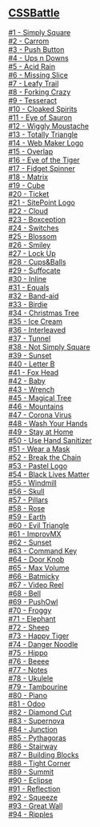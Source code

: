 ## <a href="https://cssbattle.dev/">CSSBattle</a>

<a href="https://github.com/thomas-matuszewski/css_battle/blob/master/%231%20-%20Simply%20Square/index.html">#1 - Simply Square</a><br>
<a href="https://github.com/thomas-matuszewski/css_battle/blob/master/%232%20-%20Carrom/index.html">#2 - Carrom</a><br>
<a href="https://github.com/thomas-matuszewski/css_battle/blob/master/%233%20-%20Push%20Button/index.html">#3 - Push Button</a><br>
<a href="https://github.com/thomas-matuszewski/css_battle/blob/master/%234%20-%20Ups%20n%20Downs/index.html">#4 - Ups n Downs</a><br>
<a href="https://github.com/thomas-matuszewski/css_battle/blob/master/%235%20-%20Acid%20Rain/index.html">#5 - Acid Rain</a><br>
<a href="https://github.com/thomas-matuszewski/css_battle/blob/master/%236%20-%20Missing%20Slice/index.html">#6 - Missing Slice</a><br>
<a href="https://github.com/thomas-matuszewski/css_battle/blob/master/%237%20-%20Leafy%20Trail/index.html">#7 - Leafy Trail</a><br>
<a href="https://github.com/thomas-matuszewski/css_battle/blob/master/%238%20-%20Forking%20Crazy/index.html">#8 - Forking Crazy</a><br>
<a href="https://github.com/thomas-matuszewski/css_battle/blob/master/%239%20-%20Tesseract/index.html">#9 - Tesseract</a><br>
<a href="https://github.com/thomas-matuszewski/css_battle/blob/master/%2310%20-%20Cloaked%20Spirits/index.html">#10 - Cloaked Spirits</a><br>
<a href="https://github.com/thomas-matuszewski/css_battle/blob/master/%2311%20-%20Eye%20of%20Sauron/index.html">#11 - Eye of Sauron</a><br>
<a href="https://github.com/thomas-matuszewski/css_battle/blob/master/%2312%20-%20Wiggly%20Moustache/index.html">#12 - Wiggly Moustache</a><br>
<a href="https://github.com/thomas-matuszewski/css_battle/blob/master/%2313%20-%20Totally%20Triangle/index.html">#13 - Totally Triangle</a><br>
<a href="https://github.com/thomas-matuszewski/css_battle/blob/master/%2314%20-%20Web%20Maker%20Logo/index.html">#14 - Web Maker Logo</a><br>
<a href="https://github.com/thomas-matuszewski/css_battle/blob/master/%2315%20-%20Overlap/index.html">#15 - Overlap</a><br>
<a href="https://github.com/thomas-matuszewski/css_battle/blob/master/%2316%20-%20Eye%20of%20the%20Tiger/index.html">#16 - Eye of the Tiger</a><br>
<a href="https://github.com/thomas-matuszewski/css_battle/blob/master/%2317%20-%20Fidget%20Spinner/index.html">#17 - Fidget Spinner</a><br>
<a href="https://github.com/thomas-matuszewski/css_battle/blob/master/%2318%20-%20Matrix/index.html">#18 - Matrix</a><br>
<a href="https://github.com/thomas-matuszewski/css_battle/blob/master/%2319%20-%20Cube/index.html">#19 - Cube</a><br>
<a href="https://github.com/thomas-matuszewski/css_battle/blob/master/%2320%20-%20Ticket/index.html">#20 - Ticket</a><br>
<a href="https://github.com/thomas-matuszewski/css_battle/blob/master/%2321%20-%20SitePoint%20Logo/index.html">#21 - SitePoint Logo</a><br>
<a href="https://github.com/thomas-matuszewski/css_battle/blob/master/%2322%20-%20Cloud/index.html">#22 - Cloud</a><br>
<a href="https://github.com/thomas-matuszewski/css_battle/blob/master/%2323%20-%20Boxception/index.html">#23 - Boxception</a><br>
<a href="https://github.com/thomas-matuszewski/css_battle/blob/master/%2324%20-%20Switches/index.html">#24 - Switches</a><br>
<a href="https://github.com/thomas-matuszewski/css_battle/blob/master/%2325%20-%20Blossom/index.html">#25 - Blossom</a><br>
<a href="https://github.com/thomas-matuszewski/css_battle/blob/master/%2326%20-%20Smiley/index.html">#26 - Smiley</a><br>
<a href="https://github.com/thomas-matuszewski/css_battle/blob/master/%2327%20-%20Lock%20Up/index.html">#27 - Lock Up</a><br>
<a href="https://github.com/thomas-matuszewski/css_battle/blob/master/%2328%20-%20Cups%26Balls/index.html">#28 - Cups&Balls</a><br>
<a href="https://github.com/thomas-matuszewski/css_battle/blob/master/%2329%20-%20Suffocate/index.html">#29 - Suffocate</a><br>
<a href="https://github.com/thomas-matuszewski/css_battle/blob/master/%2330%20-%20Inline/index.html">#30 - Inline</a><br>
<a href="https://github.com/thomas-matuszewski/css_battle/blob/master/%2331%20-%20Equals/index.html">#31 - Equals</a><br>
<a href="https://github.com/thomas-matuszewski/css_battle/blob/master/%2332%20-%20Band-aid/index.html">#32 - Band-aid</a><br>
<a href="https://github.com/thomas-matuszewski/css_battle/blob/master/%2333%20-%20Birdie/index.html">#33 - Birdie</a><br>
<a href="https://github.com/thomas-matuszewski/css_battle/blob/master/%2334%20-%20Christmas%20Tree/index.html">#34 - Christmas Tree</a><br>
<a href="https://github.com/thomas-matuszewski/css_battle/blob/master/%2335%20-%20Ice%20Cream/index.html">#35 - Ice Cream</a><br>
<a href="https://github.com/thomas-matuszewski/css_battle/blob/master/%2336%20-%20Interleaved/index.html">#36 - Interleaved</a><br>
<a href="https://github.com/thomas-matuszewski/css_battle/blob/master/%2337%20-%20Tunnel/index.html">#37 - Tunnel</a><br>
<a href="https://github.com/thomas-matuszewski/css_battle/blob/master/%2338%20-%20Not%20Simply%20Square/index.html">#38 - Not Simply Square</a><br>
<a href="https://github.com/thomas-matuszewski/css_battle/blob/master/%2339%20-%20Sunset/index.html">#39 - Sunset</a><br>
<a href="https://github.com/thomas-matuszewski/css_battle/blob/master/%2340%20-%20Letter%20B/index.html">#40 - Letter B</a><br>
<a href="https://github.com/thomas-matuszewski/css_battle/blob/master/%2341%20-%20Fox%20Head/index.html">#41 - Fox Head</a><br>
<a href="https://github.com/thomas-matuszewski/css_battle/blob/master/%2342%20-%20Baby/index.html">#42 - Baby</a><br>
<a href="https://github.com/thomas-matuszewski/css_battle/blob/master/%2343%20-%20Wrench/index.html">#43 - Wrench</a><br>
<a href="https://github.com/thomas-matuszewski/css_battle/blob/master/%2345%20-%20Magical%20Tree/index.html">#45 - Magical Tree</a><br>
<a href="https://github.com/thomas-matuszewski/css_battle/blob/master/%2346%20-%20Mountains/index.html">#46 - Mountains</a><br>
<a href="https://github.com/thomas-matuszewski/css_battle/blob/master/%2347%20-%20Corona%20Virus/index.html">#47 - Corona Virus</a><br>
<a href="https://github.com/thomas-matuszewski/css_battle/blob/master/%2348%20-%20Wash%20Your%20Hands/index.html">#48 - Wash Your Hands</a><br>
<a href="https://github.com/thomas-matuszewski/css_battle/blob/master/%2349%20-%20Stay%20at%20Home/index.html">#49 - Stay at Home</a><br>
<a href="https://github.com/thomas-matuszewski/css_battle/blob/master/%2350%20-%20Use%20Hand%20Sanitizer/index.html">#50 - Use Hand Sanitizer</a><br>
<a href="https://github.com/thomas-matuszewski/css_battle/blob/master/%2351%20-%20Wear%20a%20Mask/index.html">#51 - Wear a Mask</a><br>
<a href="https://github.com/thomas-matuszewski/css_battle/blob/master/%2352%20-%20Break%20the%20Chain/index.html">#52 - Break the Chain</a><br>
<a href="https://github.com/thomas-matuszewski/css_battle/blob/master/%2353%20-%20Pastel%20Logo/index.html">#53 - Pastel Logo</a><br>
<a href="https://github.com/thomas-matuszewski/css_battle/blob/master/%2354%20-%20Black%20Lives%20Matter/index.html">#54 - Black Lives Matter</a><br>
<a href="https://github.com/thomas-matuszewski/css_battle/blob/master/%2355%20-%20Windmill/index.html">#55 - Windmill</a><br>
<a href="https://github.com/thomas-matuszewski/css_battle/blob/master/%2356%20-%20Skull/index.html">#56 - Skull</a><br>
<a href="https://github.com/thomas-matuszewski/css_battle/blob/master/%2357%20-%20Pillars/index.html">#57 - Pillars</a><br>
<a href="https://github.com/thomas-matuszewski/css_battle/blob/master/%2358%20-%20Rose/index.html">#58 - Rose</a><br>
<a href="https://github.com/thomas-matuszewski/css_battle/blob/master/%2359%20-%20Earth/index.html">#59 - Earth</a><br>
<a href="https://github.com/thomas-matuszewski/css_battle/blob/master/%2360%20-%20Evil%20Triangle/index.html">#60 - Evil Triangle</a><br>
<a href="https://github.com/thomas-matuszewski/css_battle/blob/master/%2361%20-%20ImprovMX/index.html">#61 - ImprovMX</a><br>
<a href="https://github.com/thomas-matuszewski/css_battle/blob/master/%2362%20-%20Sunset/index.html">#62 - Sunset</a><br>
<a href="https://github.com/thomas-matuszewski/css_battle/blob/master/%2363%20-%20Command%20Key/index.html">#63 - Command Key</a><br>
<a href="https://github.com/thomas-matuszewski/css_battle/blob/master/%2364%20-%20Door%20Knob/index.html">#64 - Door Knob</a><br>
<a href="https://github.com/thomas-matuszewski/css_battle/blob/master/%2365%20-%20Max%20Volume/index.html">#65 - Max Volume</a><br>
<a href="https://github.com/thomas-matuszewski/css_battle/blob/master/%2366%20-%20Batmicky/index.html">#66 - Batmicky</a><br>
<a href="https://github.com/thomas-matuszewski/css_battle/blob/master/%2367%20-%20Video%20Reel/index.html">#67 - Video Reel</a><br>
<a href="https://github.com/thomas-matuszewski/css_battle/blob/master/%2368%20-%20Bell/index.html">#68 - Bell</a><br>
<a href="https://github.com/thomas-matuszewski/css_battle/blob/master/%2369%20-%20PushOwl/index.html">#69 - PushOwl</a><br>
<a href="https://github.com/thomas-matuszewski/css_battle/blob/master/%2370%20-%20Froggy/index.html">#70 - Froggy</a><br>
<a href="https://github.com/thomas-matuszewski/css_battle/blob/master/%2371%20-%20Elephant/index.html">#71 - Elephant</a><br>
<a href="https://github.com/thomas-matuszewski/css_battle/blob/master/%2372%20-%20Sheep/index.html">#72 - Sheep</a><br>
<a href="https://github.com/thomas-matuszewski/css_battle/blob/master/%2373%20-%20Happy%20Tiger/index.html">#73 - Happy Tiger</a><br>
<a href="https://github.com/thomas-matuszewski/css_battle/blob/master/%2374%20-%20Danger%20Noodle/index.html">#74 - Danger Noodle</a><br>
<a href="https://github.com/thomas-matuszewski/css_battle/blob/master/%2375%20-%20Hippo/index.html">#75 - Hippo</a><br>
<a href="https://github.com/thomas-matuszewski/css_battle/blob/master/%2376%20-%20Beeee/index.html">#76 - Beeee</a><br>
<a href="https://github.com/thomas-matuszewski/css_battle/blob/master/%2377%20-%20Notes/index.html">#77 - Notes</a><br>
<a href="https://github.com/thomas-matuszewski/css_battle/blob/master/%2378%20-%20Ukulele/index.html">#78 - Ukulele</a><br>
<a href="https://github.com/thomas-matuszewski/css_battle/blob/master/%2379%20-%20Tambourine/index.html">#79 - Tambourine</a><br>
<a href="https://github.com/thomas-matuszewski/css_battle/blob/master/%2380%20-%20Piano/index.html">#80 - Piano</a><br>
<a href="https://github.com/thomas-matuszewski/css_battle/blob/master/%2381%20-%20Odoo/index.html">#81 - Odoo</a><br>
<a href="https://github.com/thomas-matuszewski/css_battle/blob/master/%2382%20-%20Diamond%20Cut/index.html">#82 - Diamond Cut</a><br>
<a href="https://github.com/thomas-matuszewski/css_battle/blob/master/%2383%20-%20Supernova/index.html">#83 - Supernova</a><br>
<a href="https://github.com/thomas-matuszewski/css_battle/blob/master/%2384%20-%20Junction/index.html">#84 - Junction</a><br>
<a href="https://github.com/thomas-matuszewski/css_battle/blob/master/%2385%20-%20Pythagoras/index.html">#85 - Pythagoras</a><br>
<a href="https://github.com/thomas-matuszewski/css_battle/blob/master/%2386%20-%20Stairway/index.html">#86 - Stairway</a><br>
<a href="https://github.com/thomas-matuszewski/css_battle/blob/master/%2387%20-%20Building%20Blocks/index.html">#87 - Building Blocks</a><br>
<a href="https://github.com/thomas-matuszewski/css_battle/blob/master/%2388%20-%20Tight%20Corner/index.html">#88 - Tight Corner</a><br>
<a href="https://github.com/thomas-matuszewski/css_battle/blob/master/%2389%20-%20Summit/index.html">#89 - Summit</a><br>
<a href="https://github.com/thomas-matuszewski/css_battle/blob/master/%2390%20-%20Eclipse/index.html">#90 - Eclipse</a><br>
<a href="https://github.com/thomas-matuszewski/css_battle/blob/master/%2391%20-%20Reflection/index.html">#91 - Reflection</a><br>
<a href="https://github.com/thomas-matuszewski/css_battle/blob/master/%2392%20-%20Squeeze/index.html">#92 - Squeeze</a><br>
<a href="https://github.com/thomas-matuszewski/css_battle/blob/master/%2393%20-%20Great%20Wall/index.html">#93 - Great Wall</a><br>
<a href="https://github.com/thomas-matuszewski/css_battle/blob/master/%2394%20-%20Ripples/index.html">#94 - Ripples</a><br>
